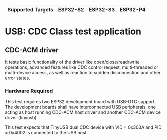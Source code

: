 | Supported Targets | ESP32-S2 | ESP32-S3 | ESP32-P4 |
| ----------------- | -------- | -------- | -------- |

# USB: CDC Class test application

## CDC-ACM driver

It tests basic functionality of the driver like open/close/read/write operations, advanced features like CDC control request, multi-threaded or multi-device access, as well as reaction to sudden disconnection and other error states.

### Hardware Required

This test requires two ESP32 development board with USB-OTG support. The development boards shall have interconnected USB peripherals,
one acting as host running CDC-ACM host driver and another CDC-ACM device driver (tinyusb).

This test expects that TinyUSB dual CDC device with VID = 0x303A and PID = 0x4002 is connected to the USB host.
